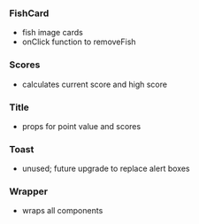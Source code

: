 ### FishCard
* fish image cards
* onClick function to removeFish

### Scores
* calculates current score and high score

### Title
* props for point value and scores

### Toast
* unused; future upgrade to replace alert boxes

### Wrapper
* wraps all components
